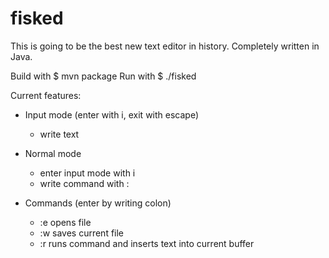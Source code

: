 # fisked
This is going to be the best new text editor in history.
Completely written in Java.

Build with $ mvn package
Run with $ ./fisked

Current features:
* Input mode (enter with i, exit with escape)
  - write text
  
* Normal mode
  - enter input mode with i
  - write command with :
 
* Commands (enter by writing colon)
  - :e <file> opens file
  - :w saves current file
  - :r runs command and inserts text into current buffer
  
